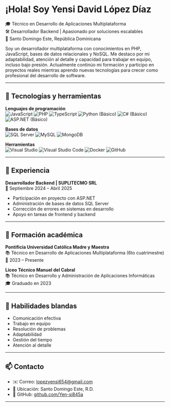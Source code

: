 # ¡Hola! Soy Yensi David López Díaz

🎓 Técnico en Desarrollo de Aplicaciones Multiplataforma  
🛠️ Desarrollador Backend | Apasionado por soluciones escalables  
📍 Santo Domingo Este, República Dominicana

Soy un desarrollador multiplataforma con conocimientos en PHP, JavaScript, bases de datos relacionales y NoSQL. Me destaco por mi adaptabilidad, atención al detalle y capacidad para trabajar en equipo, incluso bajo presión. Actualmente continúo mi formación y participo en proyectos reales mientras aprendo nuevas tecnologías para crecer como profesional del desarrollo de software.

---

## 🧠 Tecnologías y herramientas

**Lenguajes de programación**  
![JavaScript](https://img.shields.io/badge/-JavaScript-F7DF1E?logo=javascript&logoColor=black)
![PHP](https://img.shields.io/badge/-PHP-777BB4?logo=php&logoColor=white)
![TypeScript](https://img.shields.io/badge/-TypeScript-3178C6?logo=typescript&logoColor=white)
![Python (Básico)](https://img.shields.io/badge/-Python-3776AB?logo=python&logoColor=white)
![C# (Básico)](https://img.shields.io/badge/-CSharp-239120?logo=csharp&logoColor=white)
![ASP.NET (Básico)](https://img.shields.io/badge/-ASP.NET-512BD4?logo=dotnet&logoColor=white)

**Bases de datos**  
![SQL Server](https://img.shields.io/badge/-SQL_Server-CC2927?logo=microsoftsqlserver&logoColor=white)
![MySQL](https://img.shields.io/badge/-MySQL-4479A1?logo=mysql&logoColor=white)
![MongoDB](https://img.shields.io/badge/-MongoDB-47A248?logo=mongodb&logoColor=white)

**Herramientas**  
![Visual Studio](https://img.shields.io/badge/-Visual_Studio-5C2D91?logo=visualstudio&logoColor=white)
![Visual Studio Code](https://img.shields.io/badge/-VSCode-007ACC?logo=visualstudiocode&logoColor=white)
![Docker](https://img.shields.io/badge/-Docker-2496ED?logo=docker&logoColor=white)
![GitHub](https://img.shields.io/badge/-GitHub-181717?logo=github&logoColor=white)

---

## 💼 Experiencia

**Desarrollador Backend | SUPLITECMO SRL**  
📅 Septiembre 2024 – Abril 2025  
- Participación en proyecto con ASP.NET  
- Administración de bases de datos SQL Server  
- Corrección de errores en sistemas en desarrollo  
- Apoyo en tareas de frontend y backend  

---

## 📘 Formación académica

**Pontificia Universidad Católica Madre y Maestra**  
📚 Técnico en Desarrollo de Aplicaciones Multiplataforma (6to cuatrimestre)  
📅 2023 – Presente  

**Liceo Técnico Manuel del Cabral**  
📚 Técnico en Desarrollo y Administración de Aplicaciones Informáticas  
🎓 Graduado en 2023  

---

## 🧩 Habilidades blandas

- Comunicación efectiva  
- Trabajo en equipo  
- Resolución de problemas  
- Adaptabilidad  
- Gestión del tiempo  
- Atención al detalle

---

## 📫 Contacto

- ✉️ Correo: lopezyensi654@gmail.com  
- 📍 Ubicación: Santo Domingo Este, R.D.  
- 🔗 GitHub: [github.com/Yen-si845a](https://github.com/Yen-si845a)

---

<!-- Si deseas mostrar estadísticas de GitHub, descomenta la línea siguiente -->
<!-- ![GitHub Stats](https://github-readme-stats.vercel.app/api?username=TheLeon12&show_icons=true&theme=radical) -->

